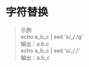 # 字符替换
> 示例  
> echo a_b_c | sed 's/\_/./g'  
> 输出：a.b.c  
> echo a_b_c | sed 's/_/./'  
> 输出：a.b_c  
